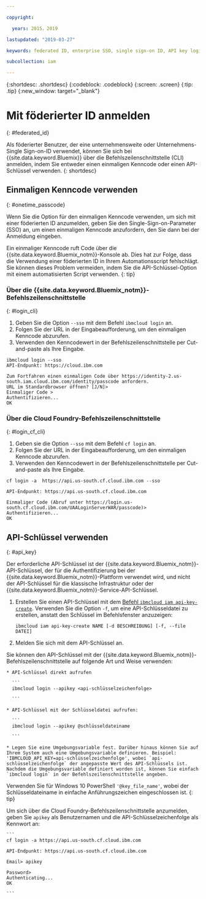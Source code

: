 ```yaml
---

copyright:

  years: 2015，2019

lastupdated: "2019-03-27"

keywords: federated ID, enterprise SSO, single sign-on ID, API key login, one-time passcode login

subcollection: iam

---
```


{:shortdesc: .shortdesc}
{:codeblock: .codeblock}
{:screen: .screen}
{:tip: .tip}
{:new_window: target="_blank"}

# Mit föderierter ID anmelden
{: #federated_id}

Als föderierter Benutzer, der eine unternehmensweite oder Unternehmens-Single Sign-on-ID verwendet, können Sie sich bei {{site.data.keyword.Bluemix}} über die Befehlszeilenschnittstelle (CLI) anmelden, indem Sie entweder einen einmaligen Kenncode oder einen API-Schlüssel verwenden.
{: shortdesc}

## Einmaligen Kenncode verwenden
{: #onetime_passcode}

Wenn Sie die Option für den einmaligen Kenncode verwenden, um sich mit einer föderierten ID anzumelden, geben Sie den Single-Sign-on-Parameter (SSO) an, um einen einmaligen Kenncode anzufordern, den Sie dann bei der Anmeldung eingeben.

Ein einmaliger Kenncode ruft Code über die {{site.data.keyword.Bluemix_notm}}-Konsole ab. Dies hat zur Folge, dass die Verwendung einer föderierten ID in Ihrem Automationsscript fehlschlägt. Sie können dieses Problem vermeiden, indem Sie die API-Schlüssel-Option mit einem automatisierten Script verwenden.
{: tip}

### Über die {{site.data.keyword.Bluemix_notm}}-Befehlszeilenschnittstelle
{: #login_cli}
1. Geben Sie die Option `--sso` mit dem Befehl `ibmcloud login` an.
2. Folgen Sie der URL in der Eingabeaufforderung, um den einmaligen Kenncode abzurufen.
3. Verwenden den Kenncodewert in der Befehlszeilenschnittstelle per Cut-and-paste als Ihre Eingabe.

  ```
  ibmcloud login --sso
  API-Endpunkt: https://cloud.ibm.com

  Zum Fortfahren einen einmaligen Code über https://identity-2.us-south.iam.cloud.ibm.com/identity/passcode anfordern.
  URL im Standardbrowser öffnen? [J/N]>
  Einmaliger Code >
  Authentifizieren...
  OK

  ```

### Über die Cloud Foundry-Befehlszeilenschnittstelle
{: #login_cf_cli}

1. Geben sie die Option `--sso` mit dem Befehl `cf login` an.
2. Folgen Sie der URL in der Eingabeaufforderung, um den einmaligen Kenncode abzurufen.
3. Verwenden den Kenncodewert in der Befehlszeilenschnittstelle per Cut-and-paste als Ihre Eingabe.

  ```
  cf login -a  https://api.us-south.cf.cloud.ibm.com --sso

  API-Endpunkt: https://api.us-south.cf.cloud.ibm.com

  Einmaliger Code (Abruf unter https://login.us-south.cf.cloud.ibm.com/UAALoginServerWAR/passcode)>
  Authentifizieren...
  OK

  ```

## API-Schlüssel verwenden
{: #api_key}

Der erforderliche API-Schlüssel ist der {{site.data.keyword.Bluemix_notm}}-API-Schlüssel, der für die Authentifizierung bei der {{site.data.keyword.Bluemix_notm}}-Plattform verwendet wird, und nicht der API-Schlüssel für die klassische Infrastruktur oder der {{site.data.keyword.Bluemix_notm}}-Service-API-Schlüssel.

1. Erstellen Sie einen API-Schlüssel mit dem [Befehl `ibmcloud iam api-key-create`](/docs/cli/reference/ibmcloud?topic=cloud-cli-ibmcloud_commands_iam#ibmcloud_iam_api_key_create). Verwenden Sie die Option `-f`, um eine API-Schlüsseldatei zu erstellen, anstatt den Schlüssel im Befehlsfenster anzuzeigen:

   ```
   ibmcloud iam api-key-create NAME [-d BESCHREIBUNG] [-f, --file DATEI]

   ```

2. Melden Sie sich mit dem API-Schlüssel an.

  Sie können den API-Schlüssel mit der {{site.data.keyword.Bluemix_notm}}-Befehlszeilenschnittstelle auf folgende Art und Weise verwenden:

    * API-Schlüssel direkt aufrufen

      ```
      ibmcloud login --apikey <api-schlüsselzeichenfolge>

      ```

    * API-Schlüssel mit der Schlüsseldatei aufrufen:

      ```
      ibmcloud login --apikey @schlüsseldateiname

      ```

    * Legen Sie eine Umgebungsvariable fest. Darüber hinaus können Sie auf Ihrem System auch eine Umgebungsvariable definieren. Beispiel: 'IBMCLOUD_API_KEY=api-schlüsselzeichenfolge', wobei `api-schlüsselzeichenfolge` der angepasste Wert des API-Schlüssels ist. Nachdem die Umgebungsvariable definiert worden ist, können Sie einfach `ibmcloud login` in der Befehlszeilenschnittstelle angeben.

   Verwenden Sie für Windows 10 PowerShell `'@key_file_name'`, wobei der Schlüsseldateiname in einfache Anführungszeichen eingeschlossen ist.
   {: tip}

  Um sich über die Cloud Foundry-Befehlszeilenschnittstelle anzumelden, geben Sie `apikey` als Benutzernamen und die API-Schlüsselzeichenfolge als Kennwort an:

    ```
    cf login -a https://api.us-south.cf.cloud.ibm.com

    API-Endpunkt: https://api.us-south.cf.cloud.ibm.com

    Email> apikey

    Password>
    Authenticating...
    OK

    ```
